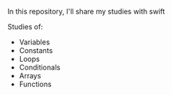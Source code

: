 In this repository, I'll share my studies with swift

Studies of:

- Variables 
- Constants
- Loops
- Conditionals
- Arrays 
- Functions
